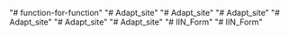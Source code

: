 "# function-for-function" 
"# Adapt_site" 
"# Adapt_site" 
"# Adapt_site" 
"# Adapt_site" 
"# Adapt_site" 
"# Adapt_site" 
"# IIN_Form" 
"# IIN_Form" 

